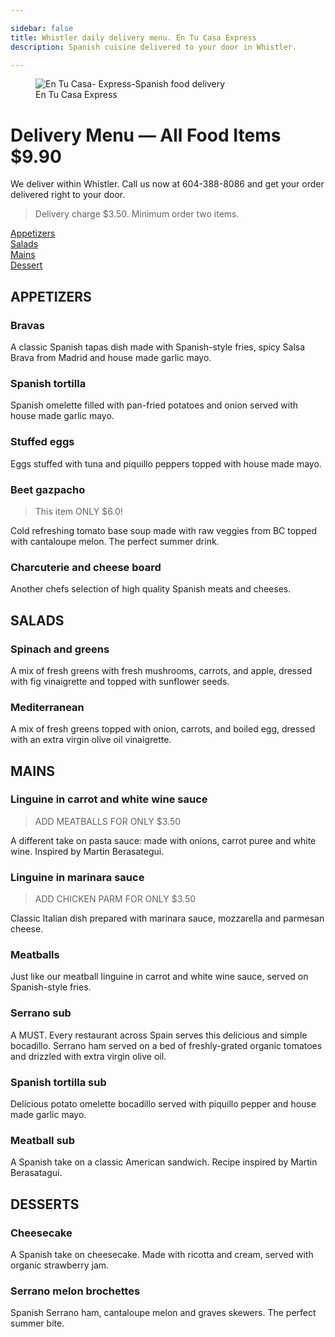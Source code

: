 ```yaml
---

sidebar: false
title: Whistler daily delivery menu. En Tu Casa Express
description: Spanish cuisine delivered to your door in Whistler.

---
```

<figure class="full-width-img">
  <img src="/img/delivery-menu/entucasa-express.jpg" alt="En Tu Casa- Express-Spanish food delivery">
  <figcaption>En Tu Casa Express</figcaption>
</figure>

# Delivery Menu — All Food Items $9.90

We deliver within Whistler. Call us now at 604-388-8086 and get your order delivered right to your door.  
>Delivery charge $3.50. Minimum order two items.

[Appetizers](#appetizers)  
[Salads](#salads)   
[Mains](#mains)  
[Dessert](#dessert)  

<CallButton/>

## APPETIZERS

### Bravas  
A classic Spanish tapas dish made with Spanish-style fries, spicy Salsa Brava from Madrid and house made garlic mayo. 

### Spanish tortilla
Spanish omelette filled with pan-fried potatoes and onion served with house made garlic mayo. 

### Stuffed eggs  
Eggs stuffed with tuna and piquillo peppers topped with house made mayo.

### Beet gazpacho 
> This item ONLY $6.0! <Badge text="Awesome" type="success" vertical="top"/> <Badge text="Best Quality" type="warning" vertical="top"/>    

Cold refreshing tomato base soup made with raw veggies from BC topped with cantaloupe melon. The perfect summer drink.

### Charcuterie and cheese board
Another chefs selection of high quality Spanish meats and cheeses.


## SALADS

### Spinach and greens  
A mix of fresh greens with fresh mushrooms, carrots, and apple, dressed with fig vinaigrette and topped with sunflower seeds.
### Mediterranean 
A mix of fresh greens topped with onion, carrots, and boiled egg, dressed with an extra virgin olive oil vinaigrette.


## MAINS

### Linguine in carrot and white wine sauce
> ADD MEATBALLS FOR ONLY $3.50

A different take on pasta sauce: made with onions, carrot puree and white wine. Inspired by Martin Berasategui.

### Linguine in marinara sauce
> ADD CHICKEN PARM FOR ONLY $3.50

Classic Italian dish prepared with marinara sauce, mozzarella and parmesan cheese.

### Meatballs
Just like our meatball linguine in carrot and white wine sauce, served on Spanish-style fries.

### Serrano sub  
A MUST. Every restaurant across Spain serves this delicious and simple bocadillo. Serrano ham served on a bed of freshly-grated organic tomatoes and drizzled with extra virgin olive oil.

### Spanish tortilla sub
Delicious potato omelette bocadillo served with piquillo pepper and house made garlic mayo. 

### Meatball sub
A Spanish take on a classic American sandwich. Recipe inspired by Martin Berasatagui.

## DESSERTS

### Cheesecake
A Spanish take on cheesecake. Made with ricotta and cream, served with organic strawberry jam.
### Serrano melon brochettes
Spanish Serrano ham, cantaloupe melon and graves skewers. The perfect summer bite.

